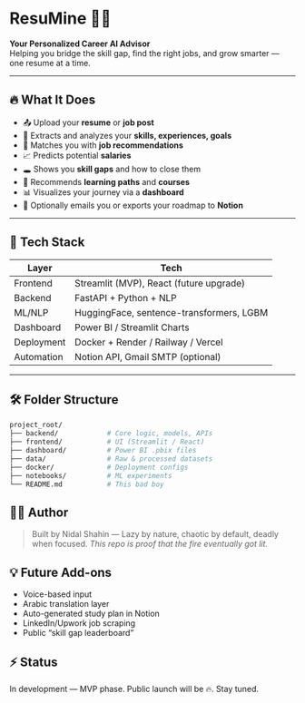 # ResuMine 🧠💼

**Your Personalized Career AI Advisor**  
Helping you bridge the skill gap, find the right jobs, and grow smarter — one resume at a time.

---

## 🔥 What It Does

- 📤 Upload your **resume** or **job post**
- 🧠 Extracts and analyzes your **skills, experiences, goals**
- 🧩 Matches you with **job recommendations**
- 📈 Predicts potential **salaries**
- 🕳️ Shows you **skill gaps** and how to close them
- 🧭 Recommends **learning paths** and **courses**
- 📊 Visualizes your journey via a **dashboard**
- 💌 Optionally emails you or exports your roadmap to **Notion**

---

## 🚀 Tech Stack

| Layer         | Tech                                      |
|--------------|-------------------------------------------|
| Frontend     | Streamlit (MVP), React (future upgrade)   |
| Backend      | FastAPI + Python + NLP                    |
| ML/NLP       | HuggingFace, sentence-transformers, LGBM  |
| Dashboard    | Power BI / Streamlit Charts               |
| Deployment   | Docker + Render / Railway / Vercel        |
| Automation   | Notion API, Gmail SMTP (optional)         |

---

## 🛠️ Folder Structure

```bash
project_root/
├── backend/            # Core logic, models, APIs
├── frontend/           # UI (Streamlit / React)
├── dashboard/          # Power BI .pbix files
├── data/               # Raw & processed datasets
├── docker/             # Deployment configs
├── notebooks/          # ML experiments
└── README.md           # This bad boy
```
## 👨‍🔧 Author

> Built by Nidal Shahin —
> Lazy by nature, chaotic by default, deadly when focused.
> *This repo is proof that the fire eventually got lit.*

## 💡 Future Add-ons
- Voice-based input
- Arabic translation layer
- Auto-generated study plan in Notion
- LinkedIn/Upwork job scraping
- Public “skill gap leaderboard”

## ⚡ Status
In development — MVP phase.
Public launch will be 🔥. Stay tuned.

